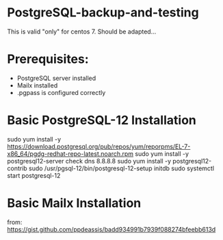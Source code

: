 # PostgreSQL-backup-and-testing

This is valid "only" for centos 7. Should be adapted...

# Prerequisites:
- PostgreSQL server installed
- Mailx installed
- .pgpass is configured correctly

# Basic PostgreSQL-12 Installation
sudo yum install -y https://download.postgresql.org/pub/repos/yum/reporpms/EL-7-x86_64/pgdg-redhat-repo-latest.noarch.rpm
sudo yum install -y postgresql12-server
check dns 8.8.8.8
sudo yum install -y postgresql12-contrib
sudo /usr/pgsql-12/bin/postgresql-12-setup initdb
sudo systemctl start postgresql-12

# Basic Mailx Installation
from: https://gist.github.com/ppdeassis/badd934991b7939f088274bfeebb613d
